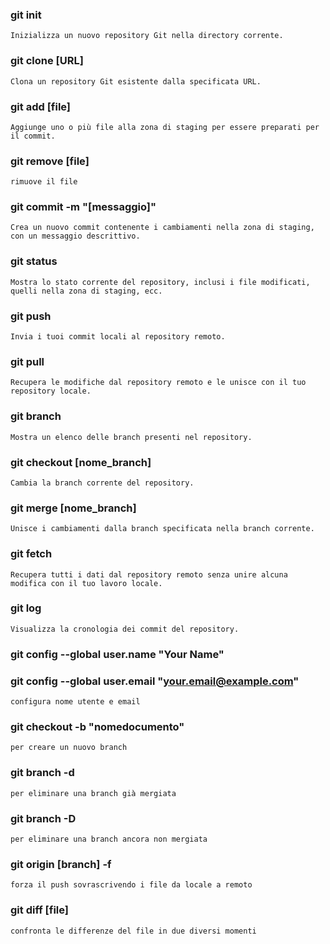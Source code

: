 ### git init 

`Inizializza un nuovo repository Git nella directory corrente. `

### git clone [URL]
`Clona un repository Git esistente dalla specificata URL.`

### git add [file]
 `Aggiunge uno o più file alla zona di staging per essere preparati per il commit.`

### git remove [file]
 `rimuove il file`

### git commit -m "[messaggio]"
 `Crea un nuovo commit contenente i cambiamenti nella zona di staging, con un messaggio descrittivo.`

### git status
 `Mostra lo stato corrente del repository, inclusi i file modificati, quelli nella zona di staging, ecc.`

### git push
 `Invia i tuoi commit locali al repository remoto.`

### git pull
`Recupera le modifiche dal repository remoto e le unisce con il tuo repository locale.`

### git branch
 `Mostra un elenco delle branch presenti nel repository.`

### git checkout [nome_branch]
 `Cambia la branch corrente del repository.`

### git merge [nome_branch]
 `Unisce i cambiamenti dalla branch specificata nella branch corrente.`

### git fetch
 `Recupera tutti i dati dal repository remoto senza unire alcuna modifica con il tuo lavoro locale.`

### git log
 `Visualizza la cronologia dei commit del repository.`

  ### git config --global user.name "Your Name"
  ### git config --global user.email "your.email@example.com" 
  `configura nome utente e email`
   
### git checkout -b "nomedocumento"
 `per creare un nuovo branch`

 ### git branch -d 
 `per eliminare una branch già mergiata`

 ### git branch -D
 `per eliminare una branch ancora non mergiata`
### git origin [branch] -f
`forza il push sovrascrivendo i file da locale a remoto`

### git diff [file]
`confronta le differenze del file in due diversi momenti` 
